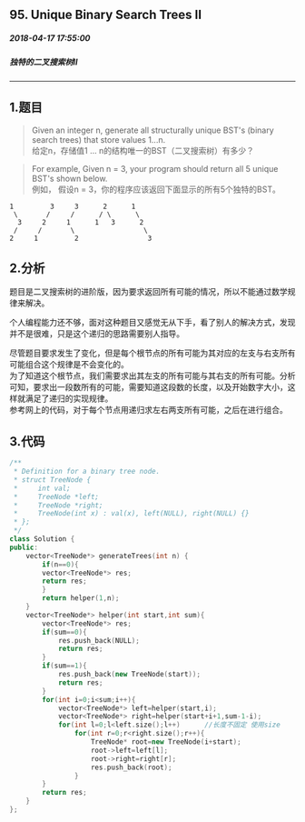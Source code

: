 ## 95. Unique Binary Search Trees II
##### 2018-04-17 17:55:00
##### 独特的二叉搜索树II
***
## 1.题目
>Given an integer n, generate all structurally unique BST's (binary search trees) that store values 1...n.  
给定n，存储值1 ... n的结构唯一的BST（二叉搜索树）有多少？

>For example,
Given n = 3, your program should return all 5 unique BST's shown below.  
例如，
假设n = 3，你的程序应该返回下面显示的所有5个独特的BST。  
```
1         3     3      2      1
 \       /     /      / \      \
  3     2     1      1   3      2
 /     /       \                 \
2     1         2                 3
```
## 2.分析
题目是二叉搜索树的进阶版，因为要求返回所有可能的情况，所以不能通过数学规律来解决。   

个人编程能力还不够，面对这种题目又感觉无从下手，看了别人的解决方式，发现并不是很难，只是这个递归的思路需要别人指导。  

尽管题目要求发生了变化，但是每个根节点的所有可能为其对应的左支与右支所有可能组合这个规律是不会变化的。  
为了知道这个根节点，我们需要求出其左支的所有可能与其右支的所有可能。分析可知，要求出一段数所有的可能，需要知道这段数的长度，以及开始数字大小，这样就满足了递归的实现规律。  
参考网上的代码，对于每个节点用递归求左右两支所有可能，之后在进行组合。  
## 3.代码
```cpp
/**
 * Definition for a binary tree node.
 * struct TreeNode {
 *     int val;
 *     TreeNode *left;
 *     TreeNode *right;
 *     TreeNode(int x) : val(x), left(NULL), right(NULL) {}
 * };
 */
class Solution {
public:
    vector<TreeNode*> generateTrees(int n) {
        if(n==0){
        vector<TreeNode*> res;
        return res;
        }
        return helper(1,n);
    }
    vector<TreeNode*> helper(int start,int sum){
        vector<TreeNode*> res;
        if(sum==0){
            res.push_back(NULL);
            return res;
        }
        if(sum==1){
            res.push_back(new TreeNode(start));
            return res;
        }
        for(int i=0;i<sum;i++){
            vector<TreeNode*> left=helper(start,i);
            vector<TreeNode*> right=helper(start+i+1,sum-1-i);
            for(int l=0;l<left.size();l++)      //长度不固定 使用size
                for(int r=0;r<right.size();r++){
                    TreeNode* root=new TreeNode(i+start);
                    root->left=left[l];
                    root->right=right[r];
                    res.push_back(root);
                }
        }
        return res;
    }
};
```
